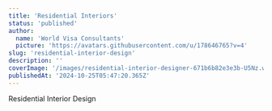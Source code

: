 ```yaml
---
title: 'Residential Interiors'
status: 'published'
author:
  name: 'World Visa Consultants'
  picture: 'https://avatars.githubusercontent.com/u/178646765?v=4'
slug: 'residential-interior-design'
description: ''
coverImage: '/images/residential-interior-designer-671b6b82e3e3b-U5Nz.webp'
publishedAt: '2024-10-25T05:47:20.365Z'
---
```


Residential Interior Design